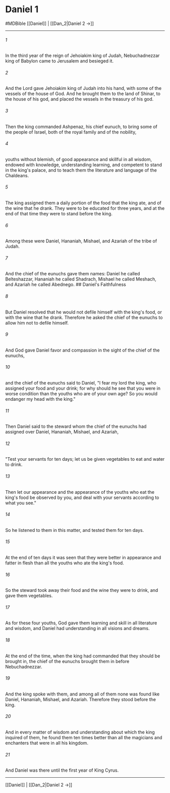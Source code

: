 # Daniel 1
#MDBible
[[Daniel]] | [[Dan_2|Daniel 2 →]]

***

###### 1 
In the third year of the reign of Jehoiakim king of Judah, Nebuchadnezzar king of Babylon came to Jerusalem and besieged it. 

###### 2 
And the Lord gave Jehoiakim king of Judah into his hand, with some of the vessels of the house of God. And he brought them to the land of Shinar, to the house of his god, and placed the vessels in the treasury of his god. 

###### 3 
Then the king commanded Ashpenaz, his chief eunuch, to bring some of the people of Israel, both of the royal family and of the nobility, 

###### 4 
youths without blemish, of good appearance and skillful in all wisdom, endowed with knowledge, understanding learning, and competent to stand in the king's palace, and to teach them the literature and language of the Chaldeans. 

###### 5 
The king assigned them a daily portion of the food that the king ate, and of the wine that he drank. They were to be educated for three years, and at the end of that time they were to stand before the king. 

###### 6 
Among these were Daniel, Hananiah, Mishael, and Azariah of the tribe of Judah. 

###### 7 
And the chief of the eunuchs gave them names: Daniel he called Belteshazzar, Hananiah he called Shadrach, Mishael he called Meshach, and Azariah he called Abednego. ## Daniel's Faithfulness 

###### 8 
But Daniel resolved that he would not defile himself with the king's food, or with the wine that he drank. Therefore he asked the chief of the eunuchs to allow him not to defile himself. 

###### 9 
And God gave Daniel favor and compassion in the sight of the chief of the eunuchs, 

###### 10 
and the chief of the eunuchs said to Daniel, "I fear my lord the king, who assigned your food and your drink; for why should he see that you were in worse condition than the youths who are of your own age? So you would endanger my head with the king." 

###### 11 
Then Daniel said to the steward whom the chief of the eunuchs had assigned over Daniel, Hananiah, Mishael, and Azariah, 

###### 12 
"Test your servants for ten days; let us be given vegetables to eat and water to drink. 

###### 13 
Then let our appearance and the appearance of the youths who eat the king's food be observed by you, and deal with your servants according to what you see." 

###### 14 
So he listened to them in this matter, and tested them for ten days. 

###### 15 
At the end of ten days it was seen that they were better in appearance and fatter in flesh than all the youths who ate the king's food. 

###### 16 
So the steward took away their food and the wine they were to drink, and gave them vegetables. 

###### 17 
As for these four youths, God gave them learning and skill in all literature and wisdom, and Daniel had understanding in all visions and dreams. 

###### 18 
At the end of the time, when the king had commanded that they should be brought in, the chief of the eunuchs brought them in before Nebuchadnezzar. 

###### 19 
And the king spoke with them, and among all of them none was found like Daniel, Hananiah, Mishael, and Azariah. Therefore they stood before the king. 

###### 20 
And in every matter of wisdom and understanding about which the king inquired of them, he found them ten times better than all the magicians and enchanters that were in all his kingdom. 

###### 21 
And Daniel was there until the first year of King Cyrus. 

***

[[Daniel]] | [[Dan_2|Daniel 2 →]]
